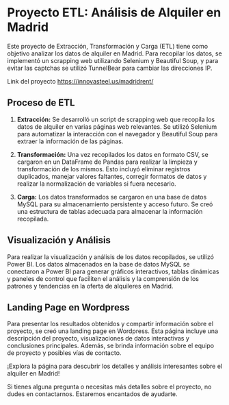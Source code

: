 # Proyecto ETL: Análisis de Alquiler en Madrid

Este proyecto de Extracción, Transformación y Carga (ETL) tiene como objetivo analizar los datos de alquiler en Madrid. Para recopilar los datos, se implementó un scrapping web utilizando Selenium y Beautiful Soup, y para evitar las captchas se utilizó TunnelBear para cambiar las direcciones IP. 

Link del proyecto https://innovasteel.us/madridrent/

## Proceso de ETL

1. **Extracción:** Se desarrolló un script de scrapping web que recopila los datos de alquiler en varias páginas web relevantes. Se utilizó Selenium para automatizar la interacción con el navegador y Beautiful Soup para extraer la información de las páginas.

2. **Transformación:** Una vez recopilados los datos en formato CSV, se cargaron en un DataFrame de Pandas para realizar la limpieza y transformación de los mismos. Esto incluyó eliminar registros duplicados, manejar valores faltantes, corregir formatos de datos y realizar la normalización de variables si fuera necesario.

3. **Carga:** Los datos transformados se cargaron en una base de datos MySQL para su almacenamiento persistente y acceso futuro. Se creó una estructura de tablas adecuada para almacenar la información recopilada.

## Visualización y Análisis

Para realizar la visualización y análisis de los datos recopilados, se utilizó Power BI. Los datos almacenados en la base de datos MySQL se conectaron a Power BI para generar gráficos interactivos, tablas dinámicas y paneles de control que faciliten el análisis y la comprensión de los patrones y tendencias en la oferta de alquileres en Madrid.

## Landing Page en Wordpress

Para presentar los resultados obtenidos y compartir información sobre el proyecto, se creó una landing page en Wordpress. Esta página incluye una descripción del proyecto, visualizaciones de datos interactivas y conclusiones principales. Además, se brinda información sobre el equipo de proyecto y posibles vías de contacto.

¡Explora la página para descubrir los detalles y análisis interesantes sobre el alquiler en Madrid!

Si tienes alguna pregunta o necesitas más detalles sobre el proyecto, no dudes en contactarnos. Estaremos encantados de ayudarte.
